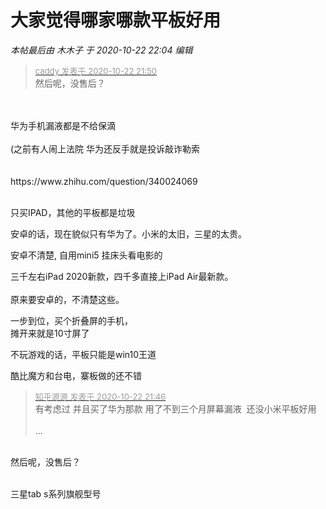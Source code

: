 # 大家觉得哪家哪款平板好用


<i class="pstatus"> 本帖最后由 木木子 于 2020-10-22 22:04 编辑 </i><br />
<div class="quote"><blockquote><font size="2"><a href="https://www.hostloc.com/forum.php?mod=redirect&amp;goto=findpost&amp;pid=9338248&amp;ptid=757368" target="_blank"><font color="#999999">caddy 发表于 2020-10-22 21:50</font></a></font><br />
然后呢，没售后？</blockquote></div><br />
<br />
华为手机漏液都是不给保滴<br />
<br />
(之前有人闹上法院 华为还反手就是投诉敲诈勒索 <br />
<br />
<br />
https://www.zhihu.com/question/340024069<br />
<br />
<img id="aimg_AVc8K" onclick="zoom(this, this.src, 0, 0, 0)" class="zoom" src="https://i.w3tt.com/images/o1D0L.png" onmouseover="img_onmouseoverfunc(this)" onload="thumbImg(this)" border="0" alt="" />

只买IPAD，其他的平板都是垃圾

安卓的话，现在貌似只有华为了。小米的太旧，三星的太贵。

安卓不清楚, 自用mini5 挂床头看电影的<img src="static/image/smiley/default/lol.gif" smilieid="12" border="0" alt="" />

三千左右iPad 2020新款，四千多直接上iPad Air最新款。<br />
<br />
原来要安卓的，不清楚这些。<img src="static/image/smiley/default/lol.gif" smilieid="12" border="0" alt="" /> 

一步到位，买个折叠屏的手机，<br />
摊开来就是10寸屏了 <img src="static/image/smiley/default/titter.gif" smilieid="9" border="0" alt="" />

不玩游戏的话，平板只能是win10王道

酷比魔方和台电，寨板做的还不错

<div class="quote"><blockquote><font size="2"><a href="https://www.hostloc.com/forum.php?mod=redirect&amp;goto=findpost&amp;pid=9338228&amp;ptid=757368" target="_blank"><font color="#999999">知乎源源 发表于 2020-10-22 21:46</font></a></font><br />
有考虑过 并且买了华为那款 用了不到三个月屏幕漏液&nbsp;&nbsp;还没小米平板好用<br />
<br />
 ...</blockquote></div><br />
然后呢，没售后？<img src="static/image/smiley/default/sweat.gif" smilieid="10" border="0" alt="" /><br />
<br />


三星tab s系列旗舰型号
